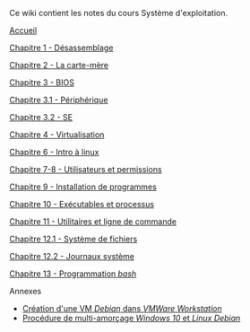 Ce wiki contient les notes du cours Système d'exploitation.

[Accueil](https://github.com/MFournier88/420-113/wiki/Accueil)

[Chapitre 1 - Désassemblage](https://github.com/MFournier88/420-113/wiki/Chapitre-1)

[Chapitre 2 - La carte-mère](https://github.com/MFournier88/420-113/wiki/Chapitre-2)
  
[Chapitre 3 - BIOS](https://github.com/MFournier88/420-113/wiki/Chapitre-3)

[Chapitre 3.1 - Périphérique](https://github.com/MFournier88/420-113/wiki/Chapitre-3-A)

[Chapitre 3.2 - SE](https://github.com/MFournier88/420-113/wiki/Chapitre-3-B)

[Chapitre 4 - Virtualisation](https://github.com/MFournier88/420-113/wiki/Chapitre-4)

[Chapitre 6 - Intro à linux](https://github.com/MFournier88/420-113/wiki/Chapitre-6)

[Chapitre 7-8 - Utilisateurs et permissions](https://github.com/MFournier88/420-113/wiki/Chapitre-7-et-8)

[Chapitre 9 - Installation de programmes](https://github.com/MFournier88/420-113/wiki/Chapitre-9)

[Chapitre 10 - Exécutables et processus](https://github.com/MFournier88/420-113/wiki/Chapitre-10)

[Chapitre 11 - Utilitaires et ligne de commande](https://github.com/MFournier88/420-113/wiki/Chapitre-11)

[Chapitre 12.1 - Système de fichiers](https://github.com/MFournier88/420-113/wiki/Chapitre-12.1)

[Chapitre 12.2 - Journaux système](https://github.com/MFournier88/420-113/wiki/Chapitre-12.2)

[Chapitre 13 - Programmation *bash*](https://github.com/MFournier88/420-113/wiki/Chapitre-13)



Annexes
+ [Création d'une VM *Debian* dans *VMWare Workstation*](https://github.com/MFournier88/420-113/wiki/Annexe1)
+ [Procédure de multi-amorçage *Windows 10* et *Linux Debian*](https://github.com/MFournier88/420-113/wiki/Annexe2)
